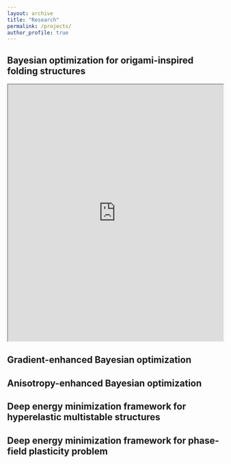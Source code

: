 ```yaml
---
layout: archive
title: "Research"
permalink: /projects/
author_profile: true
---
```


## Bayesian optimization for origami-inspired folding structures

<iframe src="https://Sourabh-Shende.github.io/Figures/GPBO_1D_wo_der_iter_8.pdf" width="100%" height="600px"></iframe>

## Gradient-enhanced Bayesian optimization

## Anisotropy-enhanced Bayesian optimization

## Deep energy minimization framework for hyperelastic multistable structures

## Deep energy minimization framework for phase-field plasticity problem
